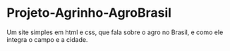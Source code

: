 # Projeto-Agrinho-AgroBrasil
Um site simples em html e css, que fala sobre o agro no Brasil, e como ele integra o campo e a cidade.
